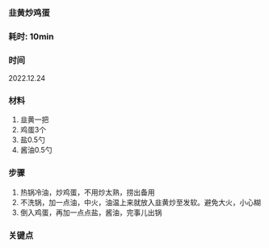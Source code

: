 ### 韭黄炒鸡蛋

### 耗时: 10min

### 时间
2022.12.24

### 材料
1. 韭黄一把
2. 鸡蛋3个
3. 盐0.5勺
4. 酱油0.5勺

### 步骤
1. 热锅冷油，炒鸡蛋，不用炒太熟，捞出备用
2. 不洗锅，加一点油，中火，油温上来就放入韭黄炒至发软。避免大火，小心糊
3. 倒入鸡蛋，再加一点点盐，酱油，完事儿出锅

### 关键点
